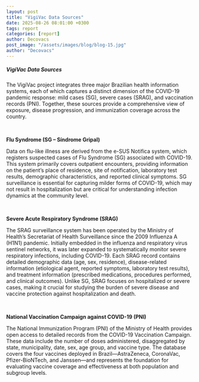 ```yaml
---
layout: post
title: "VigiVac Data Sources"
date: 2025-08-26 08:01:00 +0300
tags: report
categories: [report]
author: Decovacs
post_image: "/assets/images/blog/blog-15.jpg"
author: "Decovacs"
---
```


<h5>VigiVac Data Sources</h5>
<p>The VigiVac project integrates three major Brazilian health information systems, each of which captures a distinct dimension of the COVID-19 pandemic response: mild cases (SG), severe cases (SRAG), and vaccination records (PNI). Together, these sources provide a comprehensive view of exposure, disease progression, and immunization coverage across the country.</p>

<br>

<p><b>Flu Syndrome (SG – Síndrome Gripal)</b></p>
<p>Data on flu-like illness are derived from the e-SUS Notifica system, which registers suspected cases of Flu Syndrome (SG) associated with COVID-19. This system primarily covers outpatient encounters, providing information on the patient’s place of residence, site of notification, laboratory test results, demographic characteristics, and reported clinical symptoms. SG surveillance is essential for capturing milder forms of COVID-19, which may not result in hospitalization but are critical for understanding infection dynamics at the community level.</p>

<br>

<p><b>Severe Acute Respiratory Syndrome (SRAG)</b></p>
<p>The SRAG surveillance system has been operated by the Ministry of Health’s Secretariat of Health Surveillance since the 2009 Influenza A (H1N1) pandemic. Initially embedded in the influenza and respiratory virus sentinel networks, it was later expanded to systematically monitor severe respiratory infections, including COVID-19. Each SRAG record contains detailed demographic data (age, sex, residence), disease-related information (etiological agent, reported symptoms, laboratory test results), and treatment information (prescribed medications, procedures performed, and clinical outcomes). Unlike SG, SRAG focuses on hospitalized or severe cases, making it crucial for studying the burden of severe disease and vaccine protection against hospitalization and death.</p>

<br>

<p><b>National Vaccination Campaign against COVID-19 (PNI)</b></p>
<p>The National Immunization Program (PNI) of the Ministry of Health provides open access to detailed records from the COVID-19 Vaccination Campaign. These data include the number of doses administered, disaggregated by state, municipality, date, sex, age group, and vaccine type. The database covers the four vaccines deployed in Brazil—AstraZeneca, CoronaVac, Pfizer-BioNTech, and Janssen—and represents the foundation for evaluating vaccine coverage and effectiveness at both population and subgroup levels.</p>